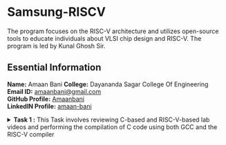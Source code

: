 # Samsung-RISCV
The program focuses on the RISC-V architecture and utilizes open-source tools to educate individuals about VLSI chip design and RISC-V. The program is led by Kunal Ghosh Sir.

##  Essential Information

**Name:**  Amaan Bani
**College:** Dayananda Sagar College Of Engineering 
**Email ID:** amaanbani@gmail.com  
**GitHub Profile:** [Amaanbani](https://github.com/Amaanbani?tab=repositories)  
**LinkedIN Profile:** [amaan-bani](https://www.linkedin.com/in/amaan-bani-324565331/)

<details>
<summary><b>Task 1 :</b> This Task involves reviewing C-based and RISC-V-based lab videos and performing the compilation of C code using both GCC and the RISC-V compiler</summary>

### C Language based LAB
We need to follow the specified steps to compile any **.c** file on our machine:  
1. Open the bash terminal and navigate to the directory where you want to create your file. Then run the following command:

	```
	gedit sum_1ton.c
	```  
2. This will open the editor, allowing you to write in the file you created. Enter the C code to calculate and print the sum of n numbers. After completing your code, press ```Ctrl + S``` to save your file, and then press ```Ctrl + W``` to close the editor.   
3. To the C code on your terminal, run the following command:

	```
	gcc sum_1ton.c
	./a.out
	```
![C Code compiled on gcc Compiler](https://github.com/Amaanbani/Samsung-RISCV/blob/main/Task%201/C%20Code%20compiled%20on%20gcc%20compiler.png)

### RISC-V based LAB
We need to compile the code again, but this time using the RISC-V GCC compiler. Follow the steps provided:  
1. Open the terminal and run the given command:  

	```
	cat sum_1ton.c
	```
![cat Command](https://github.com/Amaanbani/Samsung-RISCV/blob/main/Task%201/cat%20Command.png)

2. Use the **cat** command to display the entire C code in the terminal. Next, run the following command to compile the code using the RISC-V GCC compiler:  

	```
	riscv64-unknown-elf-gcc -O1 -mabi=lp64 -march=rv64i -o sum_1ton.o sum_1ton.c
	```
3. To execute the C code on your terminal, use the following command.:    

	```
	riscv64-unknown-elf-objdump -d sum_1ton.o
	```
![Objdump using -O1 format](https://github.com/Amaanbani/Samsung-RISCV/blob/main/Task%201/objDump%20using%20-O1%20format.png)

4.The Assembly Language code generated from the C code will be displayed in the terminal. Type ```/main``` to locate the main section of our code.  

### *Descriptions of the keyword used in command above *  
* **-mabi=lp64:** Specifies the ABI (Application Binary Interface) as ```lp64```, which supports 64-bit integers, long, and pointer sizes. This ABI is intended for 64-bit RISC-V architecture.  
* **-march=rv64i:** Defines the target architecture as ```rv64i```, which represents the 64-bit RISC-V base integer instruction set, ensuring compatibility with the 64-bit architecture.  
* **riscv-objdump:** A disassembler tool for RISC-V binaries that provides insights into the code structure, assisting in debugging.  
* **-Ofast:** The option -Ofast in the command ```riscv64-unknown-elf-gcc -Ofast -mabi=lp64 -march=rv64i -o sum1ton.o sum1ton.c``` is a compiler optimization flag used with the GNU Compiler Collection (GCC). This flag is used to instruct the compiler to optimize the generated code for maximum speed. The use of ```-Ofast``` is typically chosen for applications where execution speed is critical and where deviations from standard behavior are acceptable. However, it's important to test thoroughly, as this level of optimization can introduce subtle bugs, especially in complex calculations or when strict compliance with external standards is required.  
* **-O1:** A basic optimization level that balances improved execution speed and reduced code size with minimal impact on compilation time. It is suitable for applications requiring moderate optimization without extensive resource usage.  

#### *Other common options are as follows:*  
> 1. **-O0:** No optimization, the default level if no -O option is specified.  
> 2. **-O2:** More aggressive optimizations that might increase compilation time but typically provide faster and sometimes smaller code.  
> 3. **-O3:** Maximizes optimization more aggressively than -O2.  
> 4. **-Os:** Optimizes code for size. It enables all -O2 optimizations that do not typically increase code size.

Here, the term **more aggressive optimization** in the context of compilers like GCC refers to a deeper and more complex set of transformations applied to the code in order to improve its performance and possibly reduce its size. The compiler uses more complex techniques that aims to generate faster executing code or code that occupies less memory. However, these optimizations typically increase the compilation time and can sometimes introduce bugs, making it harder to debug.
</details>
